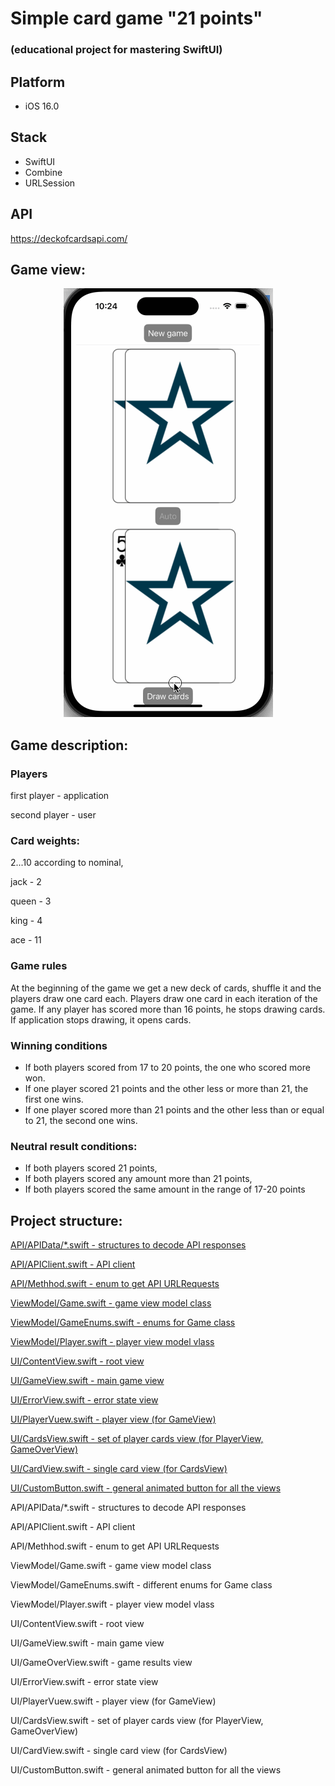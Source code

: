 #  Simple card game "21 points"

### (educational project for mastering SwiftUI)

## Platform 

- iOS 16.0

## Stack

- SwiftUI
- Combine
- URLSession

## API

https://deckofcardsapi.com/

## Game view:
  </p>
<div align="center">

![video](/TwentyOne/Doc/twentyOne.gif)
</div>
</p>

## Game description:

### Players
first player - application

second player - user

### Card weights: 
2...10 according to nominal, 

jack - 2

queen - 3

king - 4

ace - 11

### Game rules 

At the beginning of the game we get a new deck of cards, shuffle it and the players draw one card each. Players draw one card in each iteration of the game. 
If any player has scored more than 16 points, he stops drawing cards.
If application stops drawing, it opens cards.

### Winning conditions

- If both players scored from 17 to 20 points, the one who scored more won. 
- If one player scored 21 points and the other less or more than 21, the first one wins.
- If one player scored more than 21 points and the other less than or equal to 21, the second one wins.

### Neutral result conditions:

- If both players scored 21 points, 
- If both players scored any amount more than 21 points, 
- If both players scored the same amount in the range of 17-20 points

## Project structure:

<a href="https://github.com/ads63/TwentyOne/tree/main/TwentyOne/API/APIData/">API/APIData/*.swift - structures to decode API responses</a>

<a href="https://github.com/ads63/TwentyOne/tree/main/TwentyOne/API/APIClient.swift">API/APIClient.swift - API client</a>

<a href="https://github.com/ads63/TwentyOne/tree/main/TwentyOne/API/Methhod.swift">API/Methhod.swift - enum to get API URLRequests</a>

<a href="https://github.com/ads63/TwentyOne/tree/main/TwentyOne/ViewModel/Game.swift">ViewModel/Game.swift - game view model class</a>

<a href="https://github.com/ads63/TwentyOne/tree/main/TwentyOne/ViewModel/GameEnums.swift">ViewModel/GameEnums.swift - enums for Game class</a>

<a href="https://github.com/ads63/TwentyOne/tree/main/TwentyOne/ViewModel/Player.swift">ViewModel/Player.swift - player view model vlass</a>

<a href="https://github.com/ads63/TwentyOne/tree/main/TwentyOne/UI/ContentView.swift">UI/ContentView.swift - root view</a>

<a href="https://github.com/ads63/TwentyOne/tree/main/TwentyOne/UI/GameView.swift">UI/GameView.swift -  main game view</a>

<a href="https://github.com/ads63/TwentyOne/tree/main/TwentyOne/UI/ErrorView.swift">UI/ErrorView.swift  - error state view</a>

<a href="https://github.com/ads63/TwentyOne/tree/main/TwentyOne/UI/PlayerVuew.swift">UI/PlayerVuew.swift - player view (for GameView)</a>

<a href="https://github.com/ads63/TwentyOne/tree/main/TwentyOne/UI/CardsView.swift">UI/CardsView.swift - set of player cards view (for PlayerView, GameOverView)</a>

<a href="https://github.com/ads63/TwentyOne/tree/main/TwentyOne/UI/CardView.swift">UI/CardView.swift - single card view (for CardsView)</a>

<a href="https://github.com/ads63/TwentyOne/tree/main/TwentyOne/UI/CustomButton.swift">
UI/CustomButton.swift - general animated button for all the views</a>

API/APIData/*.swift - structures to decode API responses

API/APIClient.swift - API client  

API/Methhod.swift - enum to get API URLRequests

ViewModel/Game.swift - game view model class

ViewModel/GameEnums.swift - different enums for Game class

ViewModel/Player.swift - player view model vlass

UI/ContentView.swift -  root view

UI/GameView.swift -  main game view

UI/GameOverView.swift -  game results view

UI/ErrorView.swift  - error state view

UI/PlayerVuew.swift - player view (for GameView)

UI/CardsView.swift - set of player cards view (for PlayerView, GameOverView)

UI/CardView.swift - single card view (for CardsView)

UI/CustomButton.swift - general animated button for all the views


